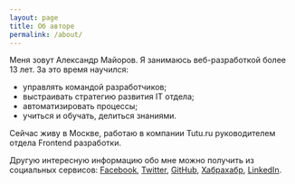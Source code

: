 ```yaml
---
layout: page
title: Об авторе
permalink: /about/
---
```


Меня зовут Александр Майоров. Я занимаюсь веб-разработкой более 13 лет. За это время научился:

- управлять командой разработчиков;
- выстраивать стратегию развития IT отдела;
- автоматизировать процессы;
- учиться и обучать, делиться знаниями.

Сейчас живу в Москве, работаю в компании Tutu.ru руководителем отдела Frontend разработки.

Другую интересную информацию обо мне можно получить из социальных сервисов: [Facebook](https://www.facebook.com/alexander.majorov), [Twitter](https://twitter.com/frontdevops), [GitHub](https://github.com/alexmayorov), [Хабрахабр](https://habrahabr.ru/users/0xy/), [LinkedIn](http://www.linkedin.com/pub/%D0%B0%D0%BB%D0%B5%D0%BA%D1%81%D0%B0%D0%BD%D0%B4%D1%80-%D0%BC%D0%B0%D0%B9%D0%BE%D1%80%D0%BE%D0%B2/38/437/916).

